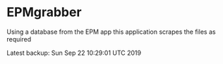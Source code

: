 # EPMgrabber
Using a database from the EPM app this application scrapes the files as required


Latest backup: Sun Sep 22 10:29:01 UTC 2019
